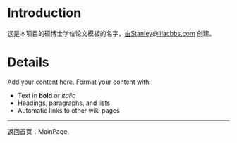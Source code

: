 # Introduction #

这是本项目的硕博士学位论文模板的名字，由Stanley@lilacbbs.com 创建。


# Details #

Add your content here.  Format your content with:
  * Text in **bold** or _italic_
  * Headings, paragraphs, and lists
  * Automatic links to other wiki pages


---

返回首页：MainPage.